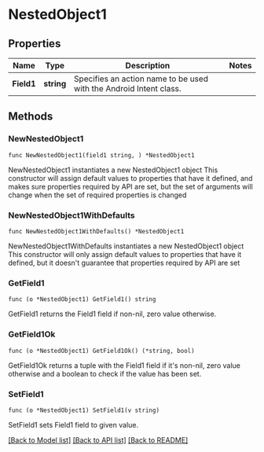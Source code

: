 # NestedObject1

## Properties

Name | Type | Description | Notes
------------ | ------------- | ------------- | -------------
**Field1** | **string** | Specifies an action name to be used with the Android Intent class. | 

## Methods

### NewNestedObject1

`func NewNestedObject1(field1 string, ) *NestedObject1`

NewNestedObject1 instantiates a new NestedObject1 object
This constructor will assign default values to properties that have it defined,
and makes sure properties required by API are set, but the set of arguments
will change when the set of required properties is changed

### NewNestedObject1WithDefaults

`func NewNestedObject1WithDefaults() *NestedObject1`

NewNestedObject1WithDefaults instantiates a new NestedObject1 object
This constructor will only assign default values to properties that have it defined,
but it doesn't guarantee that properties required by API are set

### GetField1

`func (o *NestedObject1) GetField1() string`

GetField1 returns the Field1 field if non-nil, zero value otherwise.

### GetField1Ok

`func (o *NestedObject1) GetField1Ok() (*string, bool)`

GetField1Ok returns a tuple with the Field1 field if it's non-nil, zero value otherwise
and a boolean to check if the value has been set.

### SetField1

`func (o *NestedObject1) SetField1(v string)`

SetField1 sets Field1 field to given value.



[[Back to Model list]](../README.md#documentation-for-models) [[Back to API list]](../README.md#documentation-for-api-endpoints) [[Back to README]](../README.md)


